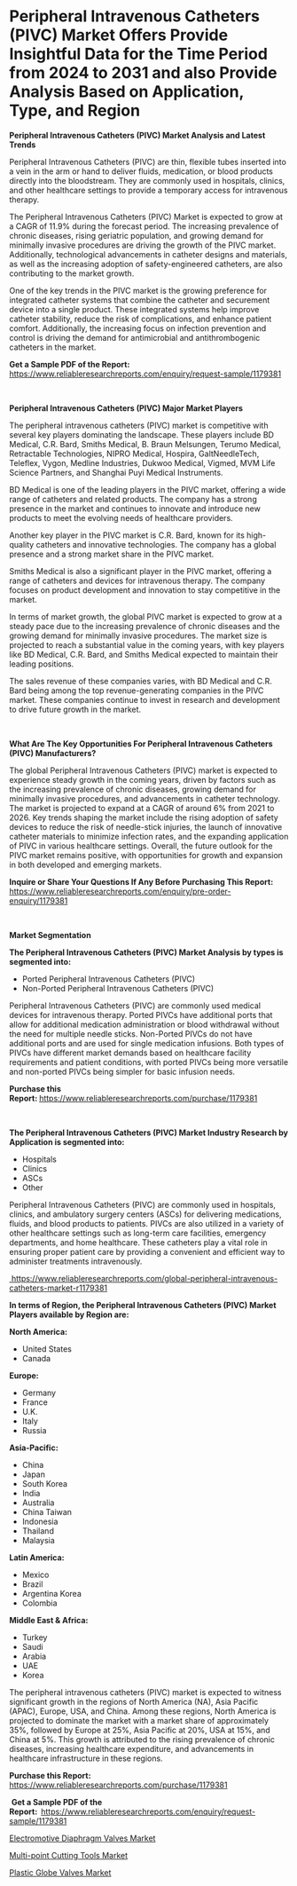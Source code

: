 <p><h1>Peripheral Intravenous Catheters (PIVC) Market Offers Provide Insightful Data for the Time Period from 2024 to 2031 and also Provide Analysis Based on Application, Type, and Region</h1></p><p><strong>Peripheral Intravenous Catheters (PIVC) Market Analysis and Latest Trends</strong></p>
<p><p>Peripheral Intravenous Catheters (PIVC) are thin, flexible tubes inserted into a vein in the arm or hand to deliver fluids, medication, or blood products directly into the bloodstream. They are commonly used in hospitals, clinics, and other healthcare settings to provide a temporary access for intravenous therapy.</p><p>The Peripheral Intravenous Catheters (PIVC) Market is expected to grow at a CAGR of 11.9% during the forecast period. The increasing prevalence of chronic diseases, rising geriatric population, and growing demand for minimally invasive procedures are driving the growth of the PIVC market. Additionally, technological advancements in catheter designs and materials, as well as the increasing adoption of safety-engineered catheters, are also contributing to the market growth.</p><p>One of the key trends in the PIVC market is the growing preference for integrated catheter systems that combine the catheter and securement device into a single product. These integrated systems help improve catheter stability, reduce the risk of complications, and enhance patient comfort. Additionally, the increasing focus on infection prevention and control is driving the demand for antimicrobial and antithrombogenic catheters in the market.</p></p>
<p><strong>Get a Sample PDF of the Report:&nbsp;</strong> <a href="https://www.reliableresearchreports.com/enquiry/request-sample/1179381">https://www.reliableresearchreports.com/enquiry/request-sample/1179381</a></p>
<p>&nbsp;</p>
<p><strong>Peripheral Intravenous Catheters (PIVC) Major Market Players</strong></p>
<p><p>The peripheral intravenous catheters (PIVC) market is competitive with several key players dominating the landscape. These players include BD Medical, C.R. Bard, Smiths Medical, B. Braun Melsungen, Terumo Medical, Retractable Technologies, NIPRO Medical, Hospira, GaltNeedleTech, Teleflex, Vygon, Medline Industries, Dukwoo Medical, Vigmed, MVM Life Science Partners, and Shanghai Puyi Medical Instruments.</p><p>BD Medical is one of the leading players in the PIVC market, offering a wide range of catheters and related products. The company has a strong presence in the market and continues to innovate and introduce new products to meet the evolving needs of healthcare providers.</p><p>Another key player in the PIVC market is C.R. Bard, known for its high-quality catheters and innovative technologies. The company has a global presence and a strong market share in the PIVC market.</p><p>Smiths Medical is also a significant player in the PIVC market, offering a range of catheters and devices for intravenous therapy. The company focuses on product development and innovation to stay competitive in the market.</p><p>In terms of market growth, the global PIVC market is expected to grow at a steady pace due to the increasing prevalence of chronic diseases and the growing demand for minimally invasive procedures. The market size is projected to reach a substantial value in the coming years, with key players like BD Medical, C.R. Bard, and Smiths Medical expected to maintain their leading positions.</p><p>The sales revenue of these companies varies, with BD Medical and C.R. Bard being among the top revenue-generating companies in the PIVC market. These companies continue to invest in research and development to drive future growth in the market.</p></p>
<p>&nbsp;</p>
<p><strong>What Are The Key Opportunities For Peripheral Intravenous Catheters (PIVC) Manufacturers?</strong></p>
<p><p>The global Peripheral Intravenous Catheters (PIVC) market is expected to experience steady growth in the coming years, driven by factors such as the increasing prevalence of chronic diseases, growing demand for minimally invasive procedures, and advancements in catheter technology. The market is projected to expand at a CAGR of around 6% from 2021 to 2026. Key trends shaping the market include the rising adoption of safety devices to reduce the risk of needle-stick injuries, the launch of innovative catheter materials to minimize infection rates, and the expanding application of PIVC in various healthcare settings. Overall, the future outlook for the PIVC market remains positive, with opportunities for growth and expansion in both developed and emerging markets.</p></p>
<p><strong>Inquire or Share Your Questions If Any Before Purchasing This Report:</strong> <a href="https://www.reliableresearchreports.com/enquiry/pre-order-enquiry/1179381">https://www.reliableresearchreports.com/enquiry/pre-order-enquiry/1179381</a></p>
<p>&nbsp;</p>
<p><strong>Market Segmentation</strong></p>
<p><strong>The Peripheral Intravenous Catheters (PIVC) Market Analysis by types is segmented into:</strong></p>
<p><ul><li>Ported Peripheral Intravenous Catheters (PIVC)</li><li>Non-Ported Peripheral Intravenous Catheters (PIVC)</li></ul></p>
<p><p>Peripheral Intravenous Catheters (PIVC) are commonly used medical devices for intravenous therapy. Ported PIVCs have additional ports that allow for additional medication administration or blood withdrawal without the need for multiple needle sticks. Non-Ported PIVCs do not have additional ports and are used for single medication infusions. Both types of PIVCs have different market demands based on healthcare facility requirements and patient conditions, with ported PIVCs being more versatile and non-ported PIVCs being simpler for basic infusion needs.</p></p>
<p><strong>Purchase this Report:&nbsp;</strong><a href="https://www.reliableresearchreports.com/purchase/1179381">https://www.reliableresearchreports.com/purchase/1179381</a></p>
<p>&nbsp;</p>
<p><strong>The Peripheral Intravenous Catheters (PIVC) Market Industry Research by Application is segmented into:</strong></p>
<p><ul><li>Hospitals</li><li>Clinics</li><li>ASCs</li><li>Other</li></ul></p>
<p><p>Peripheral Intravenous Catheters (PIVC) are commonly used in hospitals, clinics, and ambulatory surgery centers (ASCs) for delivering medications, fluids, and blood products to patients. PIVCs are also utilized in a variety of other healthcare settings such as long-term care facilities, emergency departments, and home healthcare. These catheters play a vital role in ensuring proper patient care by providing a convenient and efficient way to administer treatments intravenously.</p></p>
<p><a href="https://www.reliableresearchreports.com/global-peripheral-intravenous-catheters-market-r1179381">&nbsp;https://www.reliableresearchreports.com/global-peripheral-intravenous-catheters-market-r1179381</a></p>
<p><strong>In terms of Region, the Peripheral Intravenous Catheters (PIVC) Market Players available by Region are:</strong></p>
<p>
    <p> <strong> North America: </strong>
        <ul>
            <li>United States</li>
            <li>Canada</li>
        </ul>
        </p> 
    <p> <strong> Europe: </strong>
        <ul>
            <li>Germany</li>
            <li>France</li>
            <li>U.K.</li>
            <li>Italy</li>
            <li>Russia</li>
        </ul>
        </p> 
    <p> <strong> Asia-Pacific: </strong>
        <ul>
            <li>China</li>
            <li>Japan</li>
            <li>South Korea</li>
            <li>India</li>
            <li>Australia</li>
            <li>China Taiwan</li>
            <li>Indonesia</li>
            <li>Thailand</li>
            <li>Malaysia</li>
        </ul>
        </p> 
    <p> <strong> Latin America: </strong>
        <ul>
            <li>Mexico</li>
            <li>Brazil</li>
            <li>Argentina Korea</li>
            <li>Colombia</li>
        </ul>
        </p> 
    <p> <strong> Middle East & Africa: </strong>
        <ul>
            <li>Turkey</li>
            <li>Saudi</li>
            <li>Arabia</li>
            <li>UAE</li>
            <li>Korea</li>
        </ul>
    </p>
    </p>
<p><p>The peripheral intravenous catheters (PIVC) market is expected to witness significant growth in the regions of North America (NA), Asia Pacific (APAC), Europe, USA, and China. Among these regions, North America is projected to dominate the market with a market share of approximately 35%, followed by Europe at 25%, Asia Pacific at 20%, USA at 15%, and China at 5%. This growth is attributed to the rising prevalence of chronic diseases, increasing healthcare expenditure, and advancements in healthcare infrastructure in these regions.</p></p>
<p><strong>Purchase this Report: </strong><a href="https://www.reliableresearchreports.com/purchase/1179381">https://www.reliableresearchreports.com/purchase/1179381</a></p>
<p>&nbsp;<strong>Get a Sample PDF of the Report:&nbsp;&nbsp;</strong><a href="https://www.reliableresearchreports.com/enquiry/request-sample/1179381">https://www.reliableresearchreports.com/enquiry/request-sample/1179381</a></p>
<p><strong></strong></p>
<p><p><a href="https://github.com/markusgodoy/Market-Research-Report-List-4/blob/main/electromotive-diaphragm-valves-market.md">Electromotive Diaphragm Valves Market</a></p><p><a href="https://github.com/luckyshygirl/Market-Research-Report-List-5/blob/main/multi-point-cutting-tools-market.md">Multi-point Cutting Tools Market</a></p><p><a href="https://github.com/arionmp/Market-Research-Report-List-4/blob/main/plastic-globe-valves-market.md">Plastic Globe Valves Market</a></p></p>